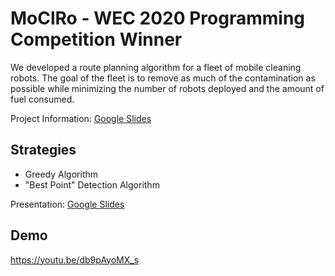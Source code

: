 # MoClRo - WEC 2020 Programming Competition Winner

We developed a route planning algorithm for a fleet of mobile cleaning robots. The goal of the fleet is to remove as much of the contamination as possible while minimizing the number of robots deployed and the amount of fuel consumed.

Project Information: [Google Slides](https://docs.google.com/presentation/d/1g5VXu5R7Zi1xkrlumXcUwawrSFUPtvF0aFPl11jbezA/edit#slide=id.g81e3e48e83_0_487)

## Strategies
* Greedy Algorithm
* "Best Point" Detection Algorithm

Presentation: [Google Slides](https://docs.google.com/presentation/d/18mxj1nxmdRlo30JZRz23o3Q9oJv2LWibf3JEAtL8ckA/edit?usp=sharing)

## Demo
https://youtu.be/db9pAyoMX_s
